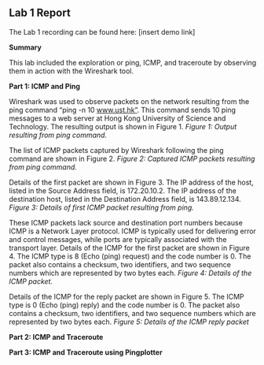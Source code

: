 ## Lab 1 Report

The Lab 1 recording can be found here: [insert demo link]

**Summary**

This lab included the exploration or ping, ICMP, and traceroute by observing them in action with the Wireshark tool.

**Part 1: ICMP and Ping**

Wireshark was used to observe packets on the network resulting from the ping command “ping -n 10 www.ust.hk”. This command sends 10 ping messages to a web server at Hong Kong University of Science and Technology. The resulting output is shown in Figure 1.
[](media/fig01.png)
*Figure 1: Output resulting from ping command.*

The list of ICMP packets captured by Wireshark following the ping command are shown in Figure 2.
[](media/fig02.png)
*Figure 2: Captured ICMP packets resulting from ping command.*

Details of the first packet are shown in Figure 3. The IP address of the host, listed in the Source Address field, is 172.20.10.2. The IP address of the destination host, listed in the Destination Address field, is 143.89.12.134.
[](media/fig03.png)
*Figure 3: Details of first ICMP packet resulting from ping.*

These ICMP packets lack source and destination port numbers because ICMP is a Network Layer protocol. ICMP is typically used for delivering error and control messages, while ports are typically associated with the transport layer.
Details of the ICMP for the first packet are shown in Figure 4. The ICMP type is 8 (Echo (ping) request) and the code number is 0. The packet also contains a checksum, two identifiers, and two sequence numbers which are represented by two bytes each.
[](media/fig04.png)
*Figure 4: Details of the ICMP packet.*

Details of the ICMP for the reply packet are shown in Figure 5. The ICMP type is 0 (Echo (ping) reply) and the code number is 0. The packet also contains a checksum, two identifiers, and two sequence numbers which are represented by two bytes each.
[](media/fig05.png)
*Figure 5: Details of the ICMP reply packet*

**Part 2: ICMP and Traceroute**

**Part 3: ICMP and Traceroute using Pingplotter**

